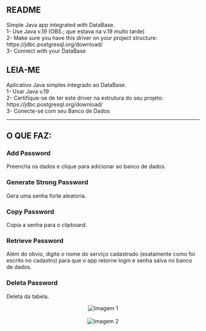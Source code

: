 
<h2>README</h2>
Simple Java app integrated with DataBase. <br>
1- Use Java v.19 (OBS.; que estava na v.19 muito tarde) <br>
2- Make sure you have this driver on your project structure: https://jdbc.postgresql.org/download/  <br>
3- Connect with your DataBase
<br>
<h2>LEIA-ME</h2>
Aplicativo Java simples integrado ao DataBase. <br>
1- Usar Java v.19 <br>
2- Certifique-se de ter este driver na estrutura do seu projeto: https://jdbc.postgresql.org/download/ <br>
3- Conecte-se com seu Banco de Dados

---
<h2>O QUE FAZ:</h2>
<h3>Add Password</h3>
<p>Preencha os dados e clique para adicionar ao banco de dados.</p>

<h3>Generate Strong Password</h3>
<p>Gera uma senha forte aleatoria.</p>


<h3>Copy Password</h3>
<p>Copia a senha para o clipboard.</p>

<h3>Retrieve Password</h3>
<p>Além do obvio, digite o nome do serviço cadastrado (exatamente como foi escrito no cadastro) para que o app retorne login e senha salva no banco de dados.</p>


<h3>Deleta Password</h3>
<p>Deleta da tabela.</p>
<div align="center">
    <img src="https://github.com/jpgercc/Pass_Maneger/assets/115590969/5ecae239-0d46-4ce1-a3a9-8e09f8490d77" alt="Imagem 1">

</div>

<br>

<div align="center">
    <img src="https://github.com/jpgercc/Pass_Maneger/assets/115590969/750416b3-0f81-431f-a164-5ca8b687a5a1" alt="Imagem 2">
</div>
